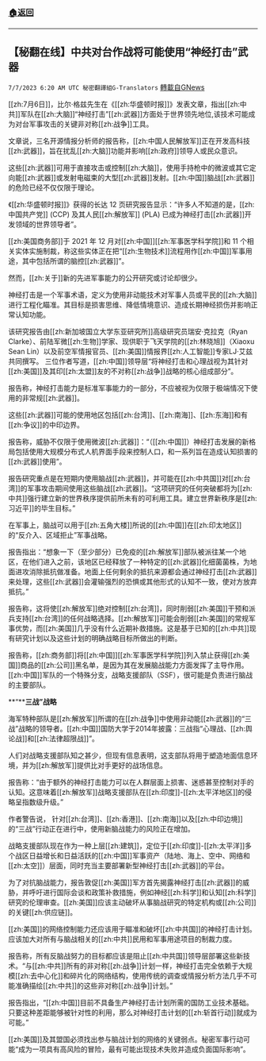 ###  [:house:返回](README.md)
---


## 【秘翻在线】中共对台作战将可能使用“神经打击”武器
`7/7/2023 6:20 AM UTC 秘密翻譯組G-Translators` [轉載自GNews](https://gnews.org/articles/1442934)

[[zh:7月6日]]，比尔·格兹先生在《[[zh:华盛顿时报]]》发表文章，指出[[zh:中共]]军队在[[zh:大脑]]“神经打击”[[zh:武器]]方面处于世界领先地位,该技术可能成为对台军事攻击的关键非对称[[zh:战争]]工具。

文章说，三名开源情报分析师的报告称，[[zh:中国人民解放军]]正在开发高科技[[zh:武器]]，旨在扰乱[[zh:大脑]]功能并影响[[zh:政府]]领导人或民众意识。

这些[[zh:武器]]可用于直接攻击或控制[[zh:大脑]]，使用手持枪中的微波或其它定向能[[zh:武器]]或发射电磁束的大型[[zh:武器]]发射。[[zh:中国]]脑战[[zh:武器]]的危险已经不仅仅限于理论。

 《[[zh:华盛顿时报]]》获得的长达 12 页研究报告显示：“许多人不知道的是，[[zh:中国共产党]] (CCP) 及其人民[[zh:解放军]] (PLA) 已成为神经打击[[zh:武器]]开发领域的世界领导者”。 

[[zh:美国商务部]]于 2021 年 12 月对[[zh:中国]][[zh:军事医学科学院]]和 11 个相关实体实施制裁，称这些实体正在把“[[zh:生物技术]]流程用作[[zh:中国]]军事用途，其中包括所谓的脑控[[zh:武器]]”。

然而，[[zh:关于]]新的先进军事能力的公开研究或讨论却很少。

神经打击是一个军事术语，定义为使用非动能技术对军事人员或平民的[[zh:大脑]]进行工程化瞄准。其目标是损害思维、降低情境意识、造成长期神经损伤并影响正常认知功能。

该研究报告由[[zh:新加坡国立大学东亚研究所]]高级研究员瑞安·克拉克（Ryan Clarke）、前陆军微[[zh:生物]]学家、现供职于飞天学院的[[zh:林晓旭]]（Xiaoxu Sean Lin）以及前空军情报官员、[[zh:美国]]情报界[[zh:人工智能]]专家LJ·艾兹共同撰写。 三位作者写道，[[zh:中国]]领导层“将神经打击和心理战视为其针对[[zh:美国]]及其印[[zh:太盟]]友的不对称[[zh:战争]]战略的核心组成部分”。

报告称，神经打击能力是标准军事能力的一部分，不应被视为仅限于极端情况下使用的非常规[[zh:武器]]。

这些[[zh:武器]]可能的使用地区包括[[zh:台湾]]、[[zh:南海]]、[[zh:东海]]和有[[zh:争议]]的中印边界。

报告称，威胁不仅限于使用微波[[zh:武器]]：“（[[zh:中国]]）神经打击发展的新格局包括使用大规模分布式人机界面手段来控制人口，和一系列旨在造成认知损害的[[zh:武器]]使用”。

报告研究重点是在短期内使用脑战[[zh:武器]]，并可能在[[zh:中共国]]对[[zh:台湾]]的军事攻击期间使用这些脑战[[zh:武器]]。“这项研究的任何突破都将为[[zh:中共]]强行建立新的世界秩序提供前所未有的可利用工具。建立世界新秩序是[[zh:习近平]]的毕生目标。”

在军事上，脑战可以用于[[zh:五角大楼]]所说的[[zh:中国]]在[[zh:印太地区]]的“反介入、区域拒止”军事战略。

报告指出：“想象一下（至少部分）已免疫的[[zh:解放军]]部队被派往某一个地区，在他们进入之前，该地区已经释放了一种特定的[[zh:武器]]化细菌菌株，为地面进攻消除抵抗做准备。地面上任何剩余的抵抗来源都会通过神经打击[[zh:武器]]来处理，这些[[zh:武器]]会灌输强烈的恐惧或其他形式的认知不一致，使对方放弃抵抗。”

报告称，这将使[[zh:解放军]]绝对控制[[zh:台湾]]，同时削弱[[zh:美国]]干预和派兵支持[[zh:台湾]]的任何战略选择。[[zh:解放军]]可能会削弱[[zh:美国]]的常规军事优势，而[[zh:美国]]几乎没有什么近期补救措施。这是基于已知的[[zh:中共]]现有研究计划以及这些计划的明确战略目标所做出的判断。

报告称，[[zh:商务部]]将[[zh:中国]][[zh:军事医学科学院]]列入禁止获得[[zh:美国]]商品的[[zh:公司]]黑名单，是因为其在发展脑战能力方面发挥了主导作用。[[zh:中国]]军队的一个特殊分支，战略支援部队（SSF），很可能是负责进行脑战的主要部队。

 **“****三战”战略**

海军特种部队是[[zh:解放军]]所谓的在[[zh:战争]]中使用非动能[[zh:武器]]的“三战”战略的领导者。[[zh:中国]]国防大学于2014年披露：三战指“心理战、[[zh:舆论战]]和[[zh:法律超限战]]”。

人们对战略支援部队知之甚少，但现有信息表明，这支部队将用于塑造地面信息环境，并为[[zh:解放军]]提供比对手更好的战场信息。

报告称：“由于额外的神经打击能力可以在人群层面上损害、迷惑甚至控制对手的认知。这意味着[[zh:解放军]]战略支援部队在[[zh:印度]]\-[[zh:太平洋地区]]的侵略呈指数级升级。”

作者警告说， 针对[[zh:台湾]]、[[zh:香港]]、[[zh:南海]]以及[[zh:中印边境]]的“三战”行动正在进行中，使用新脑战能力的风险正在增加。

战略支援部队现在作为一种上层[[zh:建筑]]，定位于[[zh:印度]]\-[[zh:太平洋]]多个战区日益增长和日益活跃的[[zh:中国]]军事资产（陆地、海上、空中、网络和[[zh:太空]]）层面，同时充当主要部署新型神经打击[[zh:武器]]的平台。

为了对抗脑战能力，报告敦促[[zh:美国]]军方首先揭露神经打击[[zh:武器]]的威胁，并呼吁进行国际会谈和政策补救措施，例如神经[[zh:科学]]和认知[[zh:科学]]研究的伦理审查。[[zh:美国]]应该主动破坏从事脑战研究的特定机构或[[zh:公司]]的关键[[zh:供应链]]。

[[zh:美国]]的网络控制能力还应该用于瞄准和破坏[[zh:中共国]]的神经打击计划。应该加大对所有与脑战相关的[[zh:中共]]民用和军事用途项目的制裁力度。

报告称，所有反脑战努力的目标都应该是阻止[[zh:中共国]]领导层部署这些新技术。“与[[zh:中共]]所有的非对称[[zh:战争]]计划一样，神经打击完全依赖于大规模[[zh:去中心化]]和碎片化的网络结构，使用传统的调查或情报分析方法几乎不可能准确描绘[[zh:中共]]的这些非对称[[zh:战争]]计划。”

报告指出，“[[zh:中国]]目前不具备生产神经打击计划所需的国防工业技术基础。只要这种差距能够被针对性的利用，那么对神经打击计划的[[zh:斩首行动]]就成为可能。”

[[zh:美国]]及其盟国必须找出参与脑战计划的网络的关键弱点。秘密军事行动可能“成为一项具有高风险的冒险，最有可能出现技术失败并造成负面国际影响”。
